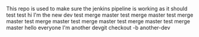 This repo is used to make sure the jenkins pipeline is working as it should
test
test
hi I'm the new dev
test merge master
test merge master
test merge master
test merge master
test merge master
test merge master
test merge master
hello everyone I'm another devgit checkout -b another-dev
